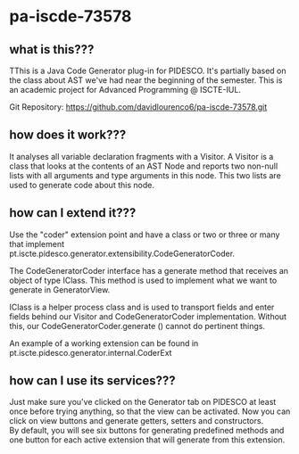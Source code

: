 ﻿# 
# pa-iscde-73578

##  what is this???

TThis is a Java Code Generator plug-in for PIDESCO. It's partially based on the class about AST we've had near the beginning of the semester. This is an academic project for Advanced Programming @ ISCTE-IUL.

Git Repository: https://github.com/davidlourenco6/pa-iscde-73578.git

## how does it work???

It analyses all variable declaration fragments with a Visitor.
A Visitor is a class that looks at the contents of an AST Node  and reports two non-null lists with all arguments and type arguments in this node.
This two lists are used to generate code about this node.

## how can I extend it???

Use the "coder" extension point and have a class or two or three or many that implement
pt.iscte.pidesco.generator.extensibility.CodeGeneratorCoder.

The CodeGeneratorCoder interface has a generate method that receives an object of type IClass. This method is used to implement what we want to generate in GeneratorView. 
  
IClass is a helper process class and is used to transport fields and enter fields behind our Visitor and CodeGeneratorCoder implementation. Without this, our CodeGeneratorCoder.generate () cannot do pertinent things.

An example of a working extension can be found in pt.iscte.pidesco.generator.internal.CoderExt

## how can I use its services???

Just make sure you've clicked on the Generator tab on PIDESCO at least once before trying anything, so that the view can be activated.
Now you can click on view buttons and generate getters, setters and constructors.  
By default, you will see six buttons for generating predefined methods and one button for each active extension that will generate from this extension.

